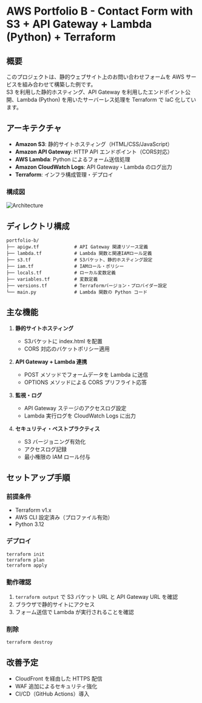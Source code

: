 # AWS Portfolio B - Contact Form with S3 + API Gateway + Lambda (Python) + Terraform

## 概要
このプロジェクトは、静的ウェブサイト上のお問い合わせフォームを AWS サービスを組み合わせて構築した例です。  
S3 を利用した静的ホスティング、API Gateway を利用したエンドポイント公開、Lambda (Python) を用いたサーバーレス処理を Terraform で IaC 化しています。

## アーキテクチャ
- **Amazon S3**: 静的サイトホスティング（HTML/CSS/JavaScript）
- **Amazon API Gateway**: HTTP API エンドポイント（CORS対応）
- **AWS Lambda**: Python によるフォーム送信処理
- **Amazon CloudWatch Logs**: API Gateway・Lambda のログ出力
- **Terraform**: インフラ構成管理・デプロイ

### 構成図
![Architecture](diagrams/portfolio-b.png)

## ディレクトリ構成
```
portfolio-b/
├── apigw.tf             # API Gateway 関連リソース定義
├── lambda.tf            # Lambda 関数と関連IAMロール定義
├── s3.tf                # S3バケット、静的ホスティング設定
├── iam.tf               # IAMロール・ポリシー
├── locals.tf            # ローカル変数定義
├── variables.tf         # 変数定義
├── versions.tf          # Terraformバージョン・プロバイダー設定
└── main.py              # Lambda 関数の Python コード
```

## 主な機能
1. **静的サイトホスティング**  
   - S3バケットに index.html を配置
   - CORS 対応のバケットポリシー適用

2. **API Gateway + Lambda 連携**  
   - POST メソッドでフォームデータを Lambda に送信
   - OPTIONS メソッドによる CORS プリフライト応答

3. **監視・ログ**  
   - API Gateway ステージのアクセスログ設定
   - Lambda 実行ログを CloudWatch Logs に出力

4. **セキュリティ・ベストプラクティス**  
   - S3 バージョニング有効化
   - アクセスログ記録
   - 最小権限の IAM ロール付与

## セットアップ手順
### 前提条件
- Terraform v1.x
- AWS CLI 設定済み（プロファイル有効）
- Python 3.12

### デプロイ
```bash
terraform init
terraform plan
terraform apply
```

### 動作確認
1. `terraform output` で S3 バケット URL と API Gateway URL を確認
2. ブラウザで静的サイトにアクセス
3. フォーム送信で Lambda が実行されることを確認

### 削除
```bash
terraform destroy
```

## 改善予定
- CloudFront を経由した HTTPS 配信
- WAF 追加によるセキュリティ強化
- CI/CD（GitHub Actions）導入
